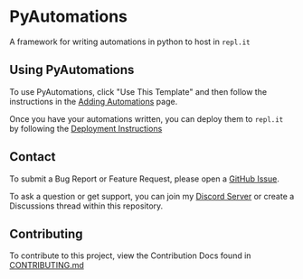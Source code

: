 # PyAutomations
A framework for writing automations in python to host in `repl.it`

## Using PyAutomations
To use PyAutomations, click "Use This Template" and then follow the instructions in the [Adding Automations](adding-tasks.md)
page.

Once you have your automations written, you can deploy them to `repl.it` by following the [Deployment Instructions](deployment.md)

## Contact
To submit a Bug Report or Feature Request, please open a [GitHub Issue](https://github.com/Morpheus636/pyautomations/issues/new).

To ask a question or get support, you can join my [Discord Server](https://discord.morpheus636.com) or create a Discussions thread within this repository.

## Contributing
To contribute to this project, view the Contribution Docs found in [CONTRIBUTING.md](CONTRIBUTING.md)
